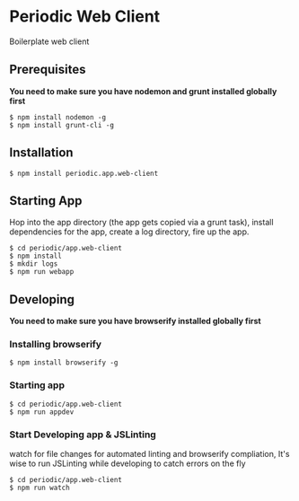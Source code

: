 Periodic Web Client
========================================

Boilerplate web client

## Prerequisites
**You need to make sure you have nodemon and grunt installed globally first**

    $ npm install nodemon -g
    $ npm install grunt-cli -g
    
## Installation

    $ npm install periodic.app.web-client

## Starting App
Hop into the app directory (the app gets copied via a grunt task), install dependencies for the app, create a log directory, fire up the app.

    $ cd periodic/app.web-client
    $ npm install
    $ mkdir logs
    $ npm run webapp
    
## Developing
**You need to make sure you have browserify installed globally first**

### Installing browserify
    $ npm install browserify -g

### Starting app 
    $ cd periodic/app.web-client
    $ npm run appdev

### Start Developing app & JSLinting
watch for file changes for automated linting and browserify compliation, It's wise to run JSLinting while developing to catch errors on the fly

    $ cd periodic/app.web-client
    $ npm run watch

